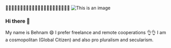 :link::link::link::link::link::link::link::link::link::link::link::link::link::link::link::link::link::link::link::link::link::link:
![This is an image](https://myoctocat.com/assets/images/base-octocat.svg)
### Hi there 👋
My name is Behnam :smile:
I prefer freelance and remote cooperations :ok_hand::ok_hand:
I am a cosmopolitan (Global Citizen) and also pro pluralism and secularism.
<!--
**baloochyb/baloochyb** is a ✨ _special_ ✨ repository because its `README.md` (this file) appears on your GitHub profile.

Here are some ideas to get you started:
https://www.webfx.com/tools/emoji-cheat-sheet/

- 🔭 I’m currently working on ...
- 🌱 I’m currently learning ...
- 👯 I’m looking to collaborate on ...
- 🤔 I’m looking for help with ...
- 💬 Ask me about ...
- 📫 How to reach me: ...
- 😄 Pronouns: ...
- ⚡ Fun fact: ...
-->
